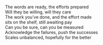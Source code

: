 The words are ready, the efforts prepared  
Will they be willing, will they care  
The work you've done, and the effort made  
sits on the shelf, still awaiting pay  
Can you be sure, can you be measured  
Acknowledge the failures, push the successes  
Scales unbalanced, hopefully for the better  
